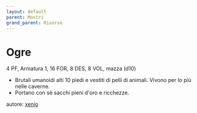 ```yaml
---
layout: default
parent: Mostri
grand_parent: Risorse
---
```


# Ogre
4 PF, Armatura 1, 16 FOR, 8 DES, 8 VOL, mazza (d10)
- Brutali umanoidi alti 10 piedi e vestiti di pelli di animali. Vivono per lo più nelle caverne.
- Portano con sè sacchi pieni d'oro e ricchezze.

autore: [xenio](https://xenioinabottle.blogspot.com)
